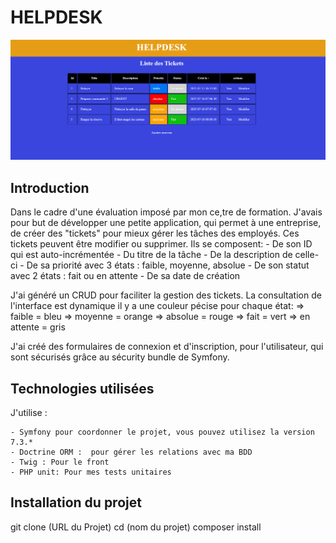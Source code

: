 # HELPDESK 

![Screenshot de l'index de Cartes.](public\images\screen.png)

## Introduction

Dans le cadre d'une évaluation imposé par mon ce,tre de formation. J'avais pour but de développer une petite application, qui permet à une entreprise, de créer des "tickets" pour mieux gérer les tâches des employés. 
Ces tickets peuvent être modifier ou supprimer. Ils se composent: 
    - De son ID qui est auto-incrémentée
    - Du titre de la tâche
    - De la description de celle-ci
    - De sa priorité avec 3 états : faible, moyenne, absolue
    - De  son statut avec 2 états : fait ou en attente
    - De sa date de création

J'ai généré un CRUD pour faciliter la gestion des tickets. 
La consultation de l'interface est dynamique il y a une couleur pécise pour chaque état: 
    => faible = bleu
    => moyenne = orange
    => absolue = rouge
    => fait = vert
    => en attente = gris

J'ai créé des formulaires de connexion et d'inscription, pour l'utilisateur, qui sont sécurisés grâce au sécurity bundle de Symfony. 

## Technologies utilisées

J'utilise :

    - Symfony pour coordonner le projet, vous pouvez utilisez la version 7.3.*
    - Doctrine ORM :  pour gérer les relations avec ma BDD
    - Twig : Pour le front
    - PHP unit: Pour mes tests unitaires

## Installation du projet 

  git clone (URL du Projet)
  cd (nom du projet)
  composer install
    


